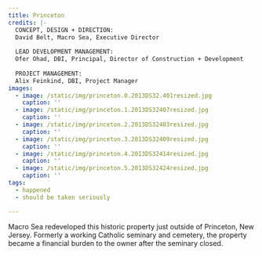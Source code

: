 ```yaml
---
title: Princeton
credits: |-
  CONCEPT, DESIGN + DIRECTION:  
  David Belt, Macro Sea, Executive Director  
    
  LEAD DEVELOPMENT MANAGEMENT:  
  Ofer Ohad, DBI, Principal, Director of Construction + Development  
    
  PROJECT MANAGEMENT:  
  Alix Feinkind, DBI, Project Manager
images:
  - image: /static/img/princeton.0.2013DS32.401resized.jpg
    caption: ''
  - image: /static/img/princeton.1.2013DS32407resized.jpg
    caption: ''
  - image: /static/img/princeton.2.2013DS32403resized.jpg
    caption: ''
  - image: /static/img/princeton.3.2013DS32409resized.jpg
    caption: ''
  - image: /static/img/princeton.4.2013DS32414resized.jpg
    caption: ''
  - image: /static/img/princeton.5.2013DS32424resized.jpg
    caption: ''
tags:
  - happened
  - should be taken seriously

---
```

Macro Sea redeveloped this historic property just outside of Princeton, New Jersey. Formerly a working Catholic seminary and cemetery, the property became a financial burden to the owner after the seminary closed.